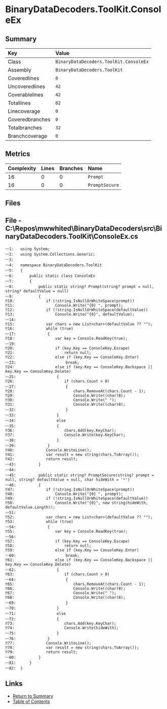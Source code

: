 ﻿# BinaryDataDecoders.ToolKit.ConsoleEx

## Summary

| Key             | Value                                  |
| :-------------- | :------------------------------------- |
| Class           | `BinaryDataDecoders.ToolKit.ConsoleEx` |
| Assembly        | `BinaryDataDecoders.ToolKit`           |
| Coveredlines    | `0`                                    |
| Uncoveredlines  | `42`                                   |
| Coverablelines  | `42`                                   |
| Totallines      | `82`                                   |
| Linecoverage    | `0`                                    |
| Coveredbranches | `0`                                    |
| Totalbranches   | `32`                                   |
| Branchcoverage  | `0`                                    |

## Metrics

| Complexity | Lines | Branches | Name           |
| :--------- | :---- | :------- | :------------- |
| 16         | 0     | 0        | `Prompt`       |
| 16         | 0     | 0        | `PromptSecure` |

## Files

## File - C:\Repos\mwwhited\BinaryDataDecoders\src\BinaryDataDecoders.ToolKit\ConsoleEx.cs

```CSharp
〰1:   using System;
〰2:   using System.Collections.Generic;
〰3:   
〰4:   namespace BinaryDataDecoders.ToolKit
〰5:   {
〰6:       public static class ConsoleEx
〰7:       {
〰8:           public static string? Prompt(string? prompt = null, string? defaultValue = null)
〰9:           {
‼10:              if (!string.IsNullOrWhiteSpace(prompt))
‼11:                  Console.Write("{0} ", prompt);
‼12:              if (!string.IsNullOrWhiteSpace(defaultValue))
‼13:                  Console.Write("{0}", defaultValue);
〰14:  
‼15:              var chars = new List<char>(defaultValue ?? "");
‼16:              while (true)
〰17:              {
‼18:                  var key = Console.ReadKey(true);
〰19:  
‼20:                  if (key.Key == ConsoleKey.Escape)
‼21:                      return null;
‼22:                  else if (key.Key == ConsoleKey.Enter)
〰23:                      break;
‼24:                  else if (key.Key == ConsoleKey.Backspace || key.Key == ConsoleKey.Delete)
〰25:                  {
‼26:                      if (chars.Count > 0)
〰27:                      {
‼28:                          chars.RemoveAt(chars.Count - 1);
‼29:                          Console.Write((char)8);
‼30:                          Console.Write(" ");
‼31:                          Console.Write((char)8);
〰32:                      }
〰33:                  }
〰34:                  else
〰35:                  {
‼36:                      chars.Add(key.KeyChar);
‼37:                      Console.Write(key.KeyChar);
〰38:                  }
〰39:              }
‼40:              Console.WriteLine();
‼41:              var result = new string(chars.ToArray());
‼42:              return result;
〰43:          }
〰44:  
〰45:          public static string? PromptSecure(string? prompt = null, string? defaultValue = null, char hideWith = '*')
〰46:          {
‼47:              if (!string.IsNullOrWhiteSpace(prompt))
‼48:                  Console.Write("{0} ", prompt);
‼49:              if (!string.IsNullOrWhiteSpace(defaultValue))
‼50:                  Console.Write("{0}", new string(hideWith, defaultValue.Length));
〰51:  
‼52:              var chars = new List<char>(defaultValue ?? "");
‼53:              while (true)
〰54:              {
‼55:                  var key = Console.ReadKey(true);
〰56:  
‼57:                  if (key.Key == ConsoleKey.Escape)
‼58:                      return null;
‼59:                  else if (key.Key == ConsoleKey.Enter)
〰60:                      break;
‼61:                  else if (key.Key == ConsoleKey.Backspace || key.Key == ConsoleKey.Delete)
〰62:                  {
‼63:                      if (chars.Count > 0)
〰64:                      {
‼65:                          chars.RemoveAt(chars.Count - 1);
‼66:                          Console.Write((char)8);
‼67:                          Console.Write(" ");
‼68:                          Console.Write((char)8);
〰69:                      }
〰70:                  }
〰71:                  else
〰72:                  {
‼73:                      chars.Add(key.KeyChar);
‼74:                      Console.Write(hideWith);
〰75:                  }
〰76:              }
‼77:              Console.WriteLine();
‼78:              var result = new string(chars.ToArray());
‼79:              return result;
〰80:          }
〰81:      }
〰82:  }
```

## Links

* [Return to Summary](Summary.md)
* [Table of Contents](../TOC.md)

